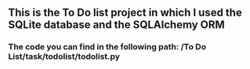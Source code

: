 ## This is the To Do list project in which I used the SQLite database and the SQLAlchemy ORM
### The code you can find in the following path: /To Do List/task/todolist/todolist.py
